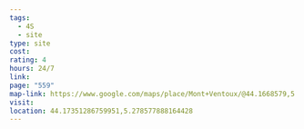 ```yaml
---
tags:
  - 4S
  - site
type: site
cost: 
rating: 4
hours: 24/7
link: 
page: "559"
map-link: https://www.google.com/maps/place/Mont+Ventoux/@44.1668579,5.2705004,14.5z/data=!4m15!1m8!3m7!1s0x12ca4290c54fcba7:0xe7fbe9162ddd1c19!2s84390+Sault,+France!3b1!8m2!3d44.091413!4d5.408174!16zL20vMDNnMXR0!3m5!1s0x12ca6445e355e229:0x5f4f2d8cdf6cfec5!8m2!3d44.1736014!4d5.2786341!16s%2Fg%2F1tfm3vww?entry=ttu&g_ep=EgoyMDI0MTAwNy4xIKXMDSoASAFQAw%3D%3D
visit: 
location: 44.17351286759951,5.278577888164428
---
```

